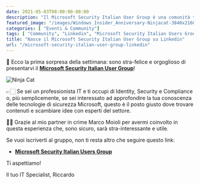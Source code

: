 ```yaml
---
date: 2021-05-03T08:00:00-00:00
description: "Il Microsoft Security Italian User Group è una comunità tecnologica aperta, nata per divulgare le tecnologie di sicurezza Microsoft."
featured_image: "/images/Windows_Insider_Anniversary-Ninjacat-3840x2160-4K.jpg"
categories: [ "Eventi & Community"]
tags: [ "Community", "Linkedin", "Microsoft Security Italian Users Group"]
title: "Nasce il Microsoft Security Italian User Group su Linkedin"
url: "/microsoft-security-italian-user-group-linkedin"
---
```

📣 Ecco la prima sorpresa della settimana: sono stra-felice e orgoglioso di presentarvi il **[Microsoft Security Italian User Group](https://www.linkedin.com/groups/9051256/)**!

![Ninja Cat](/images/Windows_Insider_Anniversary-Ninjacat-3840x2160-4K.jpg)

👉🏻 Se sei un professionista IT e ti occupi di Identity, Security e Compliance o, più semplicemente, se sei interessato ad approfondire la tua conoscenza delle tecnologie di sicurezza Microsoft, questo è il posto giusto dove trovare contenuti e scambiare idee con esperti del settore.

🙏🏻 Grazie al mio partner in crime Marco Moioli per avermi coinvolto in questa esperienza che, sono sicuro, sarà stra-interessante e utile.

Se vuoi iscriverti al gruppo, non ti resta altro che seguire questo link:

- **[Microsoft Security Italian Users Group](https://www.linkedin.com/groups/9051256/)**

Ti aspettiamo!

Il tuo IT Specialist, Riccardo

